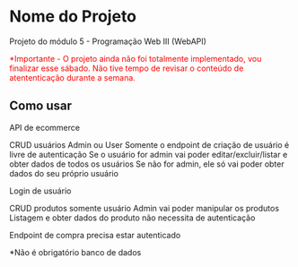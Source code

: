 # Nome do Projeto

Projeto do módulo 5 - Programação Web III (WebAPI)

<span style="color:red;">*Importante - O projeto ainda não foi totalmente implementado, vou finalizar esse sábado. Não tive tempo de revisar o conteúdo de atententicação durante a semana. </span>

## Como usar


API de ecommerce

CRUD usuários
Admin ou User
Somente o endpoint de criação de usuário é livre de autenticação
Se o usuário for admin vai poder editar/excluir/listar e obter dados de todos os usuários
Se não for admin, ele só vai poder obter dados do seu próprio usuário

Login de usuário

CRUD produtos
somente usuário Admin vai poder manipular os produtos
Listagem e obter dados do produto não necessita de autenticação

Endpoint de compra
precisa estar autenticado

*Não é obrigatório banco de dados 